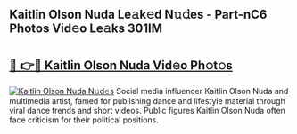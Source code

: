 ## Kaitlin Olson Nuda Le𝚊k𝚎d N𝚞𝚍es - Part-nC6 Photos Vid𝚎o Le𝚊ks 301IM

# <h2><a href="http://fbd4mna.evod.top/?m=Kaitlin+Olson+Nuda">🔗 👉🔴 Kaitlin Olson Nuda Vid𝚎o Ph𝚘t𝚘s</a></h2>

[![Kaitlin Olson Nuda N𝚞d𝚎s](https://i.imgur.com/8V9OHl7.gif)](http://fbd4mna.evod.top/?m=Kaitlin+Olson+Nuda)
Social media influencer Kaitlin Olson Nuda and multimedia artist, famed for publishing dance and lifestyle material through viral dance trends and short videos. Public figures Kaitlin Olson Nuda often face criticism for their political positions. 
